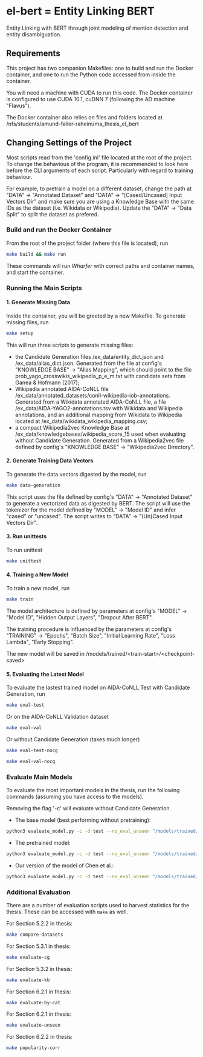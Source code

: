 # el-bert = Entity Linking BERT
Entity Linking with BERT through joint modeling of mention detection and entity disambiguation.

## Requirements

This project has two companion Makefiles: one to build and run the Docker container, and one to run the Python code accessed from inside the container.

You will need a machine with CUDA to run this code. The Docker container is configured to use CUDA 10.1, cuDNN 7 (following the AD machine "Flavus").

The Docker container also relies on files and folders located at /nfs/students/amund-faller-raheim/ma_thesis_el_bert

## Changing Settings of the Project

Most scripts read from the 'config.ini' file located at the root of the project. To change the behavious of the program, it is recommended to look here before the CLI arguments of each script. Particularly with regard to training behaviour. 

For example, to pretrain a model on a different dataset, change the path at "DATA" -> "Annotated Dataset" and "DATA" -> "[Cased/Uncased] Input Vectors Dir" and make sure you are using a Knowledge Base with the same IDs as the dataset (i.e. Wikidata or Wikipedia). Update the "DATA" -> "Data Split" to split the dataset as prefered.

### Build and run the Docker Container

From the root of the project folder (where this file is located), run

```bash
make build && make run
```

These commands will run _Wharfer_ with correct paths and container names, and start the container. 

### Running the Main Scripts

#### 1. Generate Missing Data 

Inside the container, you will be greeted by a new Makefile. To generate missing files, run
```bash
make setup
```
This will run three scripts to generate missing files:
 * the Candidate Generation files /ex_data/entity_dict.json and /ex_data/alias_dict.json. Generated from the file at config's "KNOWLEDGE BASE" -> "Alias Mapping", which should point to the file prob_yago_crosswikis_wikipedia_p_e_m.txt with candidate sets from Ganea & Hofmann (2017);
 * Wikipedia annotated AIDA-CoNLL file /ex_data/annotated_datasets/conll-wikipedia-iob-annotations. Generated from a Wikidata annotated AIDA-CoNLL file, a file /ex_data/AIDA-YAGO2-annotations.tsv with Wikidata and Wikipedia annotations, and an additional mapping from Wikidata to Wikipedia located at /ex_data/wikidata_wikipedia_mapping.csv;
 * a compact Wikipedia2vec Knowledge Base at /ex_data/knowledgebases/wikipedia_score_15 used when evaluating without Candidate Generation. Generated from a Wikipedia2vec file defined by config's "KNOWLEDGE BASE" -> "Wikipedia2vec Directory".

#### 2. Generate Training Data Vectors
To generate the data vectors digested by the model, run
```bash
make data-generation
```

This script uses the file defined by config's "DATA" -> "Annotated Dataset" to generate a vectorized data as digested by BERT. The script will use the tokenizer for the model defined by "MODEL" -> "Model ID" and infer "cased" or "uncased". The script writes to "DATA" -> "(Un)Cased Input Vectors Dir".

#### 3. Run unittests

To run unittest
```bash
make unittest
```

#### 4. Training a New Model
To train a new model, run
```bash
make train
```

The model architecture is defined by parameters at config's "MODEL" -> "Model ID", "Hidden Output Layers", "Dropout After BERT".

The training procedure is influenced by the parameters at config's "TRAINING" -> "Epochs", "Batch Size", "Initial Learning Rate", "Loss Lambda", "Early Stopping".

The new model will be saved in /models/trained/\<train-start\>/\<checkpoint-saved\>


#### 5. Evaluating the Latest Model

To evaluate the lastest trained model on AIDA-CoNLL Test with Candidate Generation, run
```bash
make eval-test
```

Or on the AIDA-CoNLL Validation dataset
```bash
make eval-val
```

Or without Candidate Generation (takes much longer)
```bash
make eval-test-nocg
```
```bash
make eval-val-nocg
```

### Evaluate Main Models

To evaluate the most important models in the thesis, run the following commands (assuming you have access to the models). 

Removing the flag '-c' will evaluate without Candidate Generation.

 * The base model (best performing without pretraining):
```bash
python3 evaluate_model.py -c -d test --no_eval_unseen "/models/trained/5_4_3-table_11-base_model/epoch_180"
```
 * The pretrained model:
```bash
python3 evaluate_model.py -c -d test --no_eval_unseen "/models/trained/5_4_3-table_11-pretrained_model/epoch_180"
```
 * Our version of the model of Chen et al.:
```bash
python3 evaluate_model.py -c -d test --no_eval_unseen "/models/trained/6_1_1-table_12-our_chen/epoch_180"
```

### Additional Evaluation

There are a number of evaluation scripts used to harvest statistics for the thesis. These can be accessed with `make` as well.

For Section 5.2.2 in thesis:
```bash
make compare-datasets
```

For Section 5.3.1 in thesis:
```bash
make evaluate-cg
```

For Section 5.3.2 in thesis:
```bash
make evaluate-kb
```

For Section 6.2.1 in thesis:
```bash
make evaluate-by-cat
```

For Section 6.2.1 in thesis:
```bash
make evaluate-unseen
```

For Section 6.2.2 in thesis:
```bash
make popularity-corr
```

